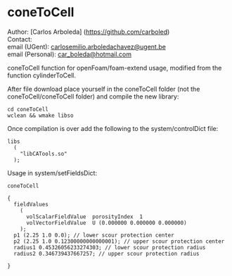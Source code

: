 # coneToCell
Author: [Carlos Arboleda] (https://github.com/carboled)  <br>
Contact: <br>
email (UGent): carlosemilio.arboledachavez@ugent.be  <br>
email (Personal): car_boleda@hotmail.com

coneToCell function for openFoam/foam-extend usage, modified from the function cylinderToCell.

After file download place yourself in the coneToCell folder (not the coneToCell/coneToCell folder) and compile the new library:

    cd coneToCell
    wclean && wmake libso

Once compilation is over add the following to the system/controlDict file:

    libs
      (
        "libCATools.so"
      );
  
Usage in system/setFieldsDict:

    coneToCell

    {
      fieldValues
        (
          volScalarFieldValue  porosityIndex  1
          volVectorFieldValue  U (0.000000 0.000000 0.000000)
        );
      p1 (2.25 1.0 0.0); // lower scour protection center
      p2 (2.25 1.0 0.12300000000000001); // upper scour protection center
      radius1 0.45326056233274303; // lower scour protection radius 
      radius2 0.346739437667257; // upper scour protection radius

    }
